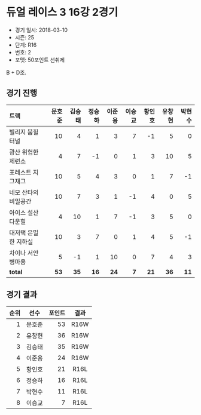 # 듀얼 레이스 3 16강 2경기

- 경기 일시: 2018-03-10
- 시즌: 25
- 단계: R16
- 번호: 2
- 포맷: 50포인트 선취제



B + D조.

## 경기 진행

| 트랙 | 문호준 | 김승태 | 정승하 | 이준용 | 이승교 | 황인호 | 유창현 | 박현수 |
|:---|---:|---:|---:|---:|---:|---:|---:|---:|
| 빌리지 붐힐터널 | 10 | 4 | 1 | 3 | 7 | -1 | 5 | 0 |
| 광산 위험한 제련소 | 4 | 7 | -1 | 0 | 1 | 3 | 10 | 5 |
| 포레스트 지그재그 | 10 | 5 | 4 | 3 | 0 | 1 | 7 | -1 |
| 네모 산타의 비밀공간 | 10 | 7 | 3 | 1 | -1 | 4 | 0 | 5 |
| 아이스 설산 다운힐 | 4 | 10 | 1 | 7 | -1 | 3 | 5 | 0 |
| 대저택 은밀한 지하실 | 10 | 3 | 7 | 0 | 1 | 4 | 5 | -1 |
| 차이나 서안 병마용 | 5 | -1 | 1 | 10 | 0 | 7 | 4 | 3 |
| __total__ | __53__ | __35__ | __16__ | __24__ | __7__ | __21__ | __36__ | __11__ |




## 경기 결과

| 순위 | 선수 | 포인트 | 결과 |
|---:|:---:|---:|:---:|
| 1 | 문호준 | 53 | R16W |
| 2 | 유창현 | 36 | R16W |
| 3 | 김승태 | 35 | R16W |
| 4 | 이준용 | 24 | R16W |
| 5 | 황인호 | 21 | R16L |
| 6 | 정승하 | 16 | R16L |
| 7 | 박현수 | 11 | R16L |
| 8 | 이승교 | 7 | R16L |

